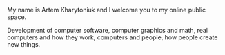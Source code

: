 My name is Artem Kharytoniuk and I welcome you to my online public space.

Development of computer software, computer graphics and math, real computers and how they work, computers and people, how people create new things.

